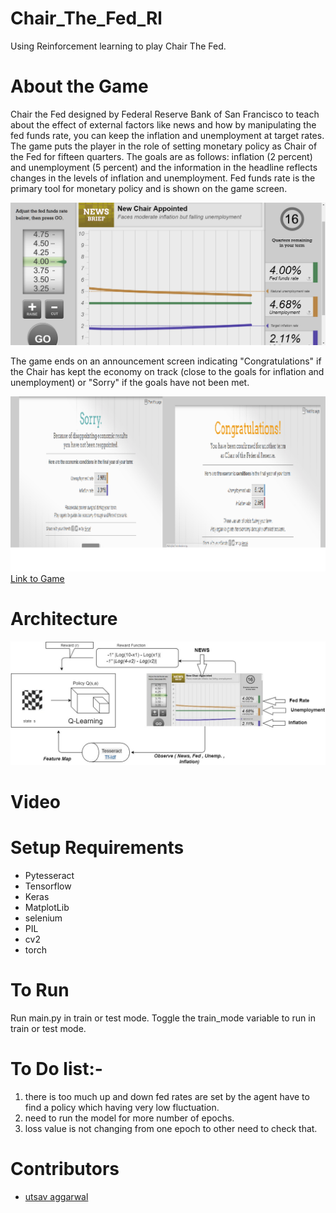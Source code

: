 # Chair_The_Fed_Rl

Using Reinforcement learning to play Chair The Fed.

# About the Game
Chair the Fed designed by Federal Reserve Bank of San Francisco to teach about the effect of external factors like news and how by manipulating the fed funds rate, you can keep the inflation and unemployment at target rates.
The game puts the player in the role of setting monetary policy as Chair of the Fed for fifteen quarters. The goals are as follows:
inflation (2 percent) and unemployment (5 percent) and the information in the headline reflects changes in the levels of inflation and unemployment. Fed funds rate is the primary tool for monetary policy and is shown on the game screen.

![alt text](https://github.com/lucky630/Chair_The_Fed_Rl/blob/master/record/hh0.PNG)

The game ends on an announcement screen indicating "Congratulations" if the Chair has kept the economy on track (close to the goals for inflation and unemployment) or "Sorry" if the goals have not been met.

![alt text](https://github.com/lucky630/Chair_The_Fed_Rl/blob/master/record/both.png)
[Link to Game](https://sffed-education.org/chairthefed/WebGamePlay.html)

# Architecture

![alt text](https://github.com/lucky630/Chair_The_Fed_Rl/blob/master/record/arch_diag.jpg)

# Video

# Setup Requirements
- Pytesseract
- Tensorflow
- Keras
- MatplotLib
- selenium
- PIL
- cv2
- torch

# To Run
Run main.py in train or test mode. Toggle the train_mode variable to run in train or test mode.

# To Do list:-
1. there is too much up and down fed rates are set by the agent have to find a policy which having very low fluctuation.
2. need to run the model for more number of epochs.
3. loss value is not changing from one epoch to other need to check that.

# Contributors
- [utsav aggarwal](https://github.com/utsav1)
